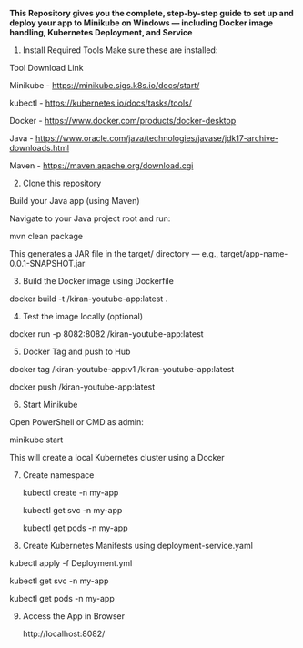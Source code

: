 **This Repository gives you the complete, step-by-step guide to set up and deploy your app to Minikube on Windows — including Docker image handling, Kubernetes Deployment, and Service**

1. Install Required Tools
Make sure these are installed:

Tool	Download Link

Minikube -	https://minikube.sigs.k8s.io/docs/start/

kubectl	- https://kubernetes.io/docs/tasks/tools/

Docker	- https://www.docker.com/products/docker-desktop

Java -  https://www.oracle.com/java/technologies/javase/jdk17-archive-downloads.html

Maven  - https://maven.apache.org/download.cgi

2. Clone this repository

Build your Java app (using Maven)
   
Navigate to your Java project root and run:

mvn clean package

This generates a JAR file in the target/ directory — e.g., target/app-name-0.0.1-SNAPSHOT.jar

3. Build the Docker image using Dockerfile
   
docker build -t <your-dockerhub-username>/kiran-youtube-app:latest .

4. Test the image locally (optional)

docker run -p 8082:8082 <your-dockerhub-username>/kiran-youtube-app:latest

5. Docker Tag and push to Hub

docker tag <your-dockerhub-username>/kiran-youtube-app:v1 <your-dockerhub-username>/kiran-youtube-app:latest

docker push <your-dockerhub-username>/kiran-youtube-app:latest


6. Start Minikube
   
Open PowerShell or CMD as admin:

minikube start

This will create a local Kubernetes cluster using a Docker

7. Create namespace

   kubectl create -n my-app

   kubectl get svc -n my-app

   kubectl get pods -n my-app

8. Create Kubernetes Manifests using deployment-service.yaml

 kubectl apply -f Deployment.yml

 kubectl get svc -n my-app

 kubectl get pods -n my-app
 
 9. Access the App in Browser

    http://localhost:8082/

